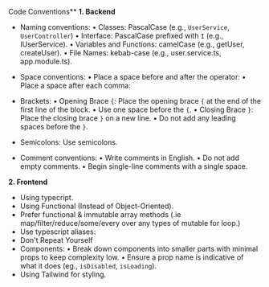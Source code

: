

Code Conventions**
**1.	Backend**
-	Naming conventions: 
•	Classes: PascalCase (e.g., `UserService`, `UserController`)
•	Interface: PascalCase prefixed with `I` (e.g., IUserService).
•	Variables and Functions: camelCase (e.g., getUser, createUser).
•	File Names: kebab-case (e.g., user.service.ts, app.module.ts).
-	Space conventions:
•	Place a space before and after the operator: 
•	Place a space after each comma: 
 
-	Brackets:
•	Opening Brace `{`: Place the opening brace `{` at the end of the first line of the block. 
•	Use one space before the `{`.
•	Closing Brace `}`: Place the closing brace `}` on a new line.
•	Do not add any leading spaces before the `}`.
 
-	Semicolons: Use semicolons.
 
-	Comment conventions:
•	Write comments in English.
•	Do not add empty comments.
•	Begin single-line comments with a single space.

**2.	Frontend**
-	Using typecript.
-	Using Functional (Instead of Object-Oriented).
-	Prefer functional & immutable array methods (.ie map/filter/reduce/some/every over any types of mutable for loop.)
-	Use typescript aliases:
-	Don't Repeat Yourself
-	Components:
•	Break down components into smaller parts with minimal props to keep complexity low.
•	Ensure a prop name is indicative of what it does (eg., `isDisabled`, `isLoading`).
-	Using Tailwind for styling.
